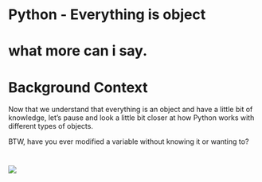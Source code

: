 # Python - Everything is object
# what more can i say.
# Background Context
Now that we understand that everything is an object and have a little bit of knowledge, let’s pause and look a little bit closer at how Python works with different types of objects.

BTW, have you ever modified a variable without knowing it or wanting to? 
#
#
![](https://s3.amazonaws.com/intranet-projects-files/holbertonschool-higher-level_programming+/252/r_208403_QPSN8.jpg)
